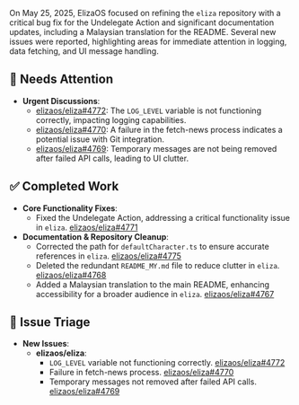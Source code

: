 On May 25, 2025, ElizaOS focused on refining the `eliza` repository with a critical bug fix for the Undelegate Action and significant documentation updates, including a Malaysian translation for the README. Several new issues were reported, highlighting areas for immediate attention in logging, data fetching, and UI message handling.

## 🚨 Needs Attention 
- **Urgent Discussions**:
    - [elizaos/eliza#4772](https://github.com/elizaos/eliza/issues/4772): The `LOG_LEVEL` variable is not functioning correctly, impacting logging capabilities.
    - [elizaos/eliza#4770](https://github.com/elizaos/eliza/issues/4770): A failure in the fetch-news process indicates a potential issue with Git integration.
    - [elizaos/eliza#4769](https://github.com/elizaos/eliza/issues/4769): Temporary messages are not being removed after failed API calls, leading to UI clutter.

## ✅ Completed Work
- **Core Functionality Fixes**:
    - Fixed the Undelegate Action, addressing a critical functionality issue in `eliza`. [elizaos/eliza#4771](https://github.com/elizaos/eliza/pull/4771)
- **Documentation & Repository Cleanup**:
    - Corrected the path for `defaultCharacter.ts` to ensure accurate references in `eliza`. [elizaos/eliza#4775](https://github.com/elizaos/eliza/pull/4775)
    - Deleted the redundant `README_MY.md` file to reduce clutter in `eliza`. [elizaos/eliza#4768](https://github.com/elizaos/eliza/pull/4768)
    - Added a Malaysian translation to the main README, enhancing accessibility for a broader audience in `eliza`. [elizaos/eliza#4767](https://github.com/elizaos/eliza/pull/4767)

## 🐞 Issue Triage
- **New Issues**:
    - **elizaos/eliza**:
        - `LOG_LEVEL` variable not functioning correctly. [elizaos/eliza#4772](https://github.com/elizaos/eliza/issues/4772)
        - Failure in fetch-news process. [elizaos/eliza#4770](https://github.com/elizaos/eliza/issues/4770)
        - Temporary messages not removed after failed API calls. [elizaos/eliza#4769](https://github.com/elizaos/eliza/issues/4769)